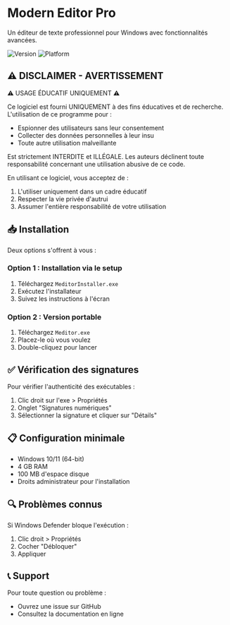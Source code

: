 # Modern Editor Pro

Un éditeur de texte professionnel pour Windows avec fonctionnalités avancées.

![Version](https://img.shields.io/badge/version-1.5.2-blue)
![Platform](https://img.shields.io/badge/platform-Windows-lightgrey)

## ⚠️ DISCLAIMER - AVERTISSEMENT

⚠️ USAGE ÉDUCATIF UNIQUEMENT ⚠️

Ce logiciel est fourni UNIQUEMENT à des fins éducatives et de recherche. L'utilisation de ce programme pour :
- Espionner des utilisateurs sans leur consentement
- Collecter des données personnelles à leur insu
- Toute autre utilisation malveillante

Est strictement INTERDITE et ILLÉGALE. Les auteurs déclinent toute responsabilité concernant une utilisation abusive de ce code.

En utilisant ce logiciel, vous acceptez de :
1. L'utiliser uniquement dans un cadre éducatif
2. Respecter la vie privée d'autrui
3. Assumer l'entière responsabilité de votre utilisation

## 📥 Installation

Deux options s'offrent à vous :

### Option 1 : Installation via le setup
1. Téléchargez `MeditorInstaller.exe`
2. Exécutez l'installateur
3. Suivez les instructions à l'écran

### Option 2 : Version portable
1. Téléchargez `Meditor.exe`
2. Placez-le où vous voulez
3. Double-cliquez pour lancer

## ✅ Vérification des signatures

Pour vérifier l'authenticité des exécutables :
1. Clic droit sur l'exe > Propriétés
2. Onglet "Signatures numériques"
3. Sélectionner la signature et cliquer sur "Détails"

## 📋 Configuration minimale

- Windows 10/11 (64-bit)
- 4 GB RAM
- 100 MB d'espace disque
- Droits administrateur pour l'installation

## 🔍 Problèmes connus

Si Windows Defender bloque l'exécution :
1. Clic droit > Propriétés
2. Cocher "Débloquer"
3. Appliquer

## 📞 Support

Pour toute question ou problème :
- Ouvrez une issue sur GitHub
- Consultez la documentation en ligne
